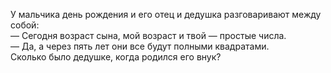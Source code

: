 У мальчика день рождения и его отец и дедушка разговаривают между собой:
<br>
 — Сегодня возраст сына, мой возраст и твой — простые числа.
<br>
 — Да, а через пять лет они все будут полными квадратами.
<br>
Сколько было дедушке, когда родился его внук?